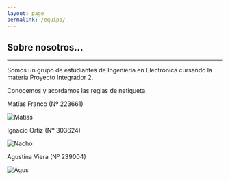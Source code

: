 ```yaml
---
layout: page
permalink: /equipo/
---
```

## Sobre nosotros...
_______

Somos un grupo de estudiantes de Ingenieria en Electrónica cursando la materia Proyecto Integrador 2.

Conocemos y acordamos las reglas de netiqueta.  

Matías Franco (Nº 223661)

![Matias](/assets/Matias.png) 

Ignacio Ortiz (Nº 303624)  

![Nacho](/assets/Nacho.png)  

Agustina Viera (Nº 239004)

![Agus](/assets/Agus.png)  




